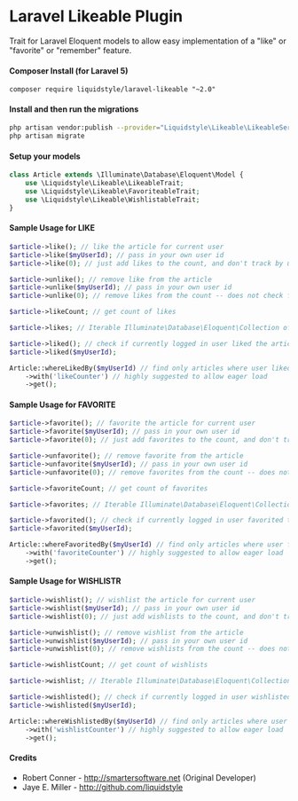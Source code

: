 Laravel Likeable Plugin
============

Trait for Laravel Eloquent models to allow easy implementation of a "like" or "favorite" or "remember" feature.

#### Composer Install (for Laravel 5)

	composer require liquidstyle/laravel-likeable "~2.0"

#### Install and then run the migrations


```bash
php artisan vendor:publish --provider="Liquidstyle\Likeable\LikeableServiceProvider" --tag=migrations
php artisan migrate
```

#### Setup your models

```php
class Article extends \Illuminate\Database\Eloquent\Model {
	use \Liquidstyle\Likeable\LikeableTrait;
	use \Liquidstyle\Likeable\FavoriteableTrait;
	use \Liquidstyle\Likeable\WishlistableTrait;
}
```

#### Sample Usage for LIKE

```php
$article->like(); // like the article for current user
$article->like($myUserId); // pass in your own user id
$article->like(0); // just add likes to the count, and don't track by user

$article->unlike(); // remove like from the article
$article->unlike($myUserId); // pass in your own user id
$article->unlike(0); // remove likes from the count -- does not check for user

$article->likeCount; // get count of likes

$article->likes; // Iterable Illuminate\Database\Eloquent\Collection of existing likes 

$article->liked(); // check if currently logged in user liked the article
$article->liked($myUserId);

Article::whereLikedBy($myUserId) // find only articles where user liked them
	->with('likeCounter') // highly suggested to allow eager load
	->get();
```	

#### Sample Usage for FAVORITE

```php	
$article->favorite(); // favorite the article for current user
$article->favorite($myUserId); // pass in your own user id
$article->favorite(0); // just add favorites to the count, and don't track by user

$article->unfavorite(); // remove favorite from the article
$article->unfavorite($myUserId); // pass in your own user id
$article->unfavorite(0); // remove favorites from the count -- does not check for user

$article->favoriteCount; // get count of favorites

$article->favorites; // Iterable Illuminate\Database\Eloquent\Collection of existing favorites 

$article->favorited(); // check if currently logged in user favorited the article
$article->favorited($myUserId);

Article::whereFavoritedBy($myUserId) // find only articles where user favorited them
	->with('favoriteCounter') // highly suggested to allow eager load
	->get();
```	

#### Sample Usage for WISHLISTR

```php	
$article->wishlist(); // wishlist the article for current user
$article->wishlist($myUserId); // pass in your own user id
$article->wishlist(0); // just add wishlists to the count, and don't track by user

$article->unwishlist(); // remove wishlist from the article
$article->unwishlist($myUserId); // pass in your own user id
$article->unwishlist(0); // remove wishlists from the count -- does not check for user

$article->wishlistCount; // get count of wishlists

$article->wishlist; // Iterable Illuminate\Database\Eloquent\Collection of existing wishlists 

$article->wishlisted(); // check if currently logged in user wishlisted the article
$article->wishlisted($myUserId);

Article::whereWishlistedBy($myUserId) // find only articles where user wishlisted them
	->with('wishlistCounter') // highly suggested to allow eager load
	->get();
```	

#### Credits

 - Robert Conner - http://smartersoftware.net (Original Developer)
 - Jaye E. Miller - http://github.com/liquidstyle
